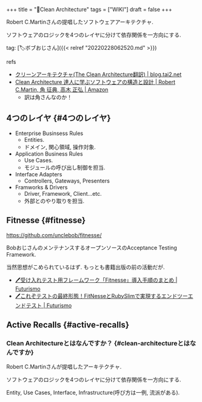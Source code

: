 +++
title = "📝Clean Architecture"
tags = ["WIKI"]
draft = false
+++

Robert C.Martinさんの提唱したソフトウェアアーキテクチャ.

ソフトウェアのロジックを4つのレイヤに分けて依存関係を一方向にする.

tag: [🏷ボブおじさん]({{< relref "20220228062520.md" >}})

refs

-   [クリーンアーキテクチャ(The Clean Architecture翻訳) | blog.tai2.net](https://blog.tai2.net/the_clean_architecture.html)
-   [Clean Architecture 達人に学ぶソフトウェアの構造と設計 | Robert C.Martin, 角 征典, 高木 正弘 | Amazon](https://www.amazon.co.jp/Clean-Architecture-%E9%81%94%E4%BA%BA%E3%81%AB%E5%AD%A6%E3%81%B6%E3%82%BD%E3%83%95%E3%83%88%E3%82%A6%E3%82%A7%E3%82%A2%E3%81%AE%E6%A7%8B%E9%80%A0%E3%81%A8%E8%A8%AD%E8%A8%88-Robert-C-Martin/dp/4048930656)
    -   訳は角さんなのか！


## 4つのレイヤ {#4つのレイヤ}

-   Enterprise Businsess Rules
    -   Entities.
    -   ドメイン, 関心領域, 操作対象.
-   Application Business Rules
    -   Use Cases.
    -   モジュールの呼び出し制御を担当.
-   Interface Adapters
    -   Controllers, Gateways, Presenters
-   Framworks & Drivers
    -   Driver, Framework, Client...etc.
    -   外部とのやり取りを担当.


## Fitnesse {#fitnesse}

<https://github.com/unclebob/fitnesse/>

BobおじさんのメンテナンスするオープンソースのAcceptance Testing Framework.

当然思想がこめられているはず. もっとも書籍出版の前の活動だが.

-   [🖊受け入れテスト用フレームワーク「Fitnesse」導入手順のまとめ | Futurismo](https://futurismo.biz/archives/1752/)
-   [🖊これぞテストの最終形態！FitNesseとRubySlimで実現するエンドツーエンドテスト | Futurismo](https://futurismo.biz/archives/1772/)


## Active Recalls {#active-recalls}


### Clean Architectureとはなんですか？ {#clean-architectureとはなんですか}

Robert C.Martinさんが提唱したアーキテクチャ.

ソフトウェアのロジックを4つのレイヤに分けて依存関係を一方向にする.

Entity, Use Cases, Interface, Infrastructure(呼び方は一例, 流派がある).
